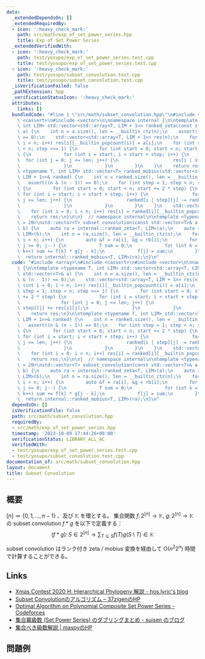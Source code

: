 ```yaml
---
data:
  _extendedDependsOn: []
  _extendedRequiredBy:
  - icon: ':heavy_check_mark:'
    path: src/math/exp_of_set_power_series.hpp
    title: Exp of Set Power Series
  _extendedVerifiedWith:
  - icon: ':heavy_check_mark:'
    path: test/yosupo/exp_of_set_power_series.test.cpp
    title: test/yosupo/exp_of_set_power_series.test.cpp
  - icon: ':heavy_check_mark:'
    path: test/yosupo/subset_convolution.test.cpp
    title: test/yosupo/subset_convolution.test.cpp
  _isVerificationFailed: false
  _pathExtension: hpp
  _verificationStatusIcon: ':heavy_check_mark:'
  attributes:
    links: []
  bundledCode: "#line 1 \"src/math/subset_convolution.hpp\"\n#include <array>\n#include\
    \ <cassert>\n#include <vector>\n\nnamespace internal {\n\ntemplate <typename T,\
    \ int LIM> std::vector<std::array<T, LIM + 1>> ranked_zeta(const std::vector<T>&\
    \ a) {\n    int n = a.size(), len = __builtin_ctz(n);\n    assert((n & (n - 1))\
    \ == 0);\n    std::vector<std::array<T, LIM + 1>> res(n);\n    for (int i = 0;\
    \ i < n; i++) res[i][__builtin_popcount(i)] = a[i];\n    for (int step = 1; step\
    \ < n; step <<= 1) {\n        for (int start = 0; start < n; start += 2 * step)\
    \ {\n            for (int i = start; i < start + step; i++) {\n              \
    \  for (int j = 0; j <= len; j++) {\n                    res[i | step][j] += res[i][j];\n\
    \                }\n            }\n        }\n    }\n    return res;\n}\n\ntemplate\
    \ <typename T, int LIM> std::vector<T> ranked_mobius(std::vector<std::array<T,\
    \ LIM + 1>>& ranked) {\n    int n = ranked.size(), len = __builtin_ctz(n);\n \
    \   assert((n & (n - 1)) == 0);\n    for (int step = 1; step < n; step <<= 1)\
    \ {\n        for (int start = 0; start < n; start += 2 * step) {\n           \
    \ for (int i = start; i < start + step; i++) {\n                for (int j = 0;\
    \ j <= len; j++) {\n                    ranked[i | step][j] -= ranked[i][j];\n\
    \                }\n            }\n        }\n    }\n    std::vector<T> res(n);\n\
    \    for (int i = 0; i < n; i++) res[i] = ranked[i][__builtin_popcount(i)];\n\
    \    return res;\n}\n\n}  // namespace internal\n\ntemplate <typename T, int LIM\
    \ = 20>\nstd::vector<T> subset_convolution(const std::vector<T>& a, const std::vector<T>&\
    \ b) {\n    auto ra = internal::ranked_zeta<T, LIM>(a);\n    auto rb = internal::ranked_zeta<T,\
    \ LIM>(b);\n    int n = ra.size(), len = __builtin_ctz(n);\n    for (int i = 0;\
    \ i < n; i++) {\n        auto &f = ra[i], &g = rb[i];\n        for (int j = len;\
    \ j >= 0; j--) {\n            T sum = 0;\n            for (int k = 0; k <= j;\
    \ k++) sum += f[k] * g[j - k];\n            f[j] = sum;\n        }\n    }\n  \
    \  return internal::ranked_mobius<T, LIM>(ra);\n}\n"
  code: "#include <array>\n#include <cassert>\n#include <vector>\n\nnamespace internal\
    \ {\n\ntemplate <typename T, int LIM> std::vector<std::array<T, LIM + 1>> ranked_zeta(const\
    \ std::vector<T>& a) {\n    int n = a.size(), len = __builtin_ctz(n);\n    assert((n\
    \ & (n - 1)) == 0);\n    std::vector<std::array<T, LIM + 1>> res(n);\n    for\
    \ (int i = 0; i < n; i++) res[i][__builtin_popcount(i)] = a[i];\n    for (int\
    \ step = 1; step < n; step <<= 1) {\n        for (int start = 0; start < n; start\
    \ += 2 * step) {\n            for (int i = start; i < start + step; i++) {\n \
    \               for (int j = 0; j <= len; j++) {\n                    res[i |\
    \ step][j] += res[i][j];\n                }\n            }\n        }\n    }\n\
    \    return res;\n}\n\ntemplate <typename T, int LIM> std::vector<T> ranked_mobius(std::vector<std::array<T,\
    \ LIM + 1>>& ranked) {\n    int n = ranked.size(), len = __builtin_ctz(n);\n \
    \   assert((n & (n - 1)) == 0);\n    for (int step = 1; step < n; step <<= 1)\
    \ {\n        for (int start = 0; start < n; start += 2 * step) {\n           \
    \ for (int i = start; i < start + step; i++) {\n                for (int j = 0;\
    \ j <= len; j++) {\n                    ranked[i | step][j] -= ranked[i][j];\n\
    \                }\n            }\n        }\n    }\n    std::vector<T> res(n);\n\
    \    for (int i = 0; i < n; i++) res[i] = ranked[i][__builtin_popcount(i)];\n\
    \    return res;\n}\n\n}  // namespace internal\n\ntemplate <typename T, int LIM\
    \ = 20>\nstd::vector<T> subset_convolution(const std::vector<T>& a, const std::vector<T>&\
    \ b) {\n    auto ra = internal::ranked_zeta<T, LIM>(a);\n    auto rb = internal::ranked_zeta<T,\
    \ LIM>(b);\n    int n = ra.size(), len = __builtin_ctz(n);\n    for (int i = 0;\
    \ i < n; i++) {\n        auto &f = ra[i], &g = rb[i];\n        for (int j = len;\
    \ j >= 0; j--) {\n            T sum = 0;\n            for (int k = 0; k <= j;\
    \ k++) sum += f[k] * g[j - k];\n            f[j] = sum;\n        }\n    }\n  \
    \  return internal::ranked_mobius<T, LIM>(ra);\n}\n"
  dependsOn: []
  isVerificationFile: false
  path: src/math/subset_convolution.hpp
  requiredBy:
  - src/math/exp_of_set_power_series.hpp
  timestamp: '2023-10-09 17:44:26+09:00'
  verificationStatus: LIBRARY_ALL_AC
  verifiedWith:
  - test/yosupo/exp_of_set_power_series.test.cpp
  - test/yosupo/subset_convolution.test.cpp
documentation_of: src/math/subset_convolution.hpp
layout: document
title: Subset Convolution
---
```


## 概要

$[n] \coloneqq \{0, 1, \dots , n - 1\}$ 、及び $\mathbb{K}$ を環とする。
集合関数 $f \colon 2^{[n]} \to \mathbb{K},\ g \colon 2^{[n]} \to \mathbb{K}$ の subset convolution $f \ast g$ を以下で定義する：
$$
(f \ast g) \colon S \in 2^{[n]} \to \sum_{T \subseteq S} f(T) g(S \setminus T) \in \mathbb{K}
$$

subset convolution はランク付き zeta / mobius 変換を経由して $\mathrm{O}(n^2 2^n)$ 時間で計算することができる。

## Links
- [Xmas Contest 2020 H: Hierarchical Phylogeny 解説 - hos.lyric's blog](https://hos-lyric.hatenablog.com/entry/2021/01/14/201231)
- [Subset Convolutionのアルゴリズム – 37zigenのHP](https://37zigen.com/subset-convolution/)
- [Optimal Algorithm on Polynomial Composite Set Power Series - Codeforces](https://codeforces.com/blog/entry/92183)
- [集合冪級数 (Set Power Series) のダブリングまとめ - suisen のブログ](https://suisen-kyopro.hatenablog.com/entry/2023/04/07/041318)
- [集合べき級数解説 \| maspyのHP](https://maspypy.com/category/%e9%9b%86%e5%90%88%e3%81%b9%e3%81%8d%e7%b4%9a%e6%95%b0)

## 問題例
